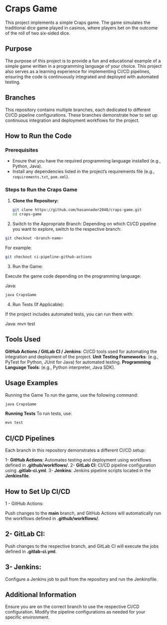 # Craps Game

This project implements a simple Craps game. The game simulates the traditional dice game played in casinos, where players bet on the outcome of the roll of two six-sided dice.

## Purpose

The purpose of this project is to provide a fun and educational example of a simple game written in a programming language of your choice. This project also serves as a learning experience for implementing CI/CD pipelines, ensuring the code is continuously integrated and deployed with automated testing.

## Branches

This repository contains multiple branches, each dedicated to different CI/CD pipeline configurations. These branches demonstrate how to set up continuous integration and deployment workflows for the project.

## How to Run the Code

### Prerequisites

- Ensure that you have the required programming language installed (e.g., Python, Java).
- Install any dependencies listed in the project’s requirements file (e.g., `requirements.txt`, `pom.xml`).

### Steps to Run the Craps Game

1. **Clone the Repository:**

   ```bash
   git clone https://github.com/hasannader2040/craps-game.git
   cd craps-game
2. Switch to the Appropriate Branch:
Depending on which CI/CD pipeline you want to explore, switch to the respective branch:

```bash
git checkout <branch-name>
```
For example:
```bash
git checkout ci-pipeline-github-actions
```
3. Run the Game:

Execute the game code depending on the programming language:

Java:
```bash
java CrapsGame
```
4. Run Tests (If Applicable):

If the project includes automated tests, you can run them with:

Java:
mvn test

## Tools Used
**GitHub Actions / GitLab CI / Jenkins**: CI/CD tools used for automating the integration and deployment of the project.
**Unit Testing Frameworks**: (e.g., PyTest for Python, JUnit for Java) for automated testing.
**Programming Language Tools**: (e.g., Python interpreter, Java SDK).
## Usage Examples
Running the Game
To run the game, use the following command:
```bash
java CrapsGame
```
**Running Tests**
To run tests, use:
```bash
mvn test
```
## CI/CD Pipelines
Each branch in this repository demonstrates a different CI/CD setup:

1- **GitHub Actions**: Automates testing and deployment using workflows defined in **.github/workflows/**.
2- **GitLab CI**: CI/CD pipeline configuration using **.gitlab-ci.yml**.
3- **Jenkins**: Jenkins pipeline scripts located in the **Jenkinsfile**.

## How to Set Up CI/CD
1 - GitHub Actions:

Push changes to the **main** branch, and GitHub Actions will automatically run the workflows defined in **.github/workflows/**.

## 2- GitLab CI:

Push changes to the respective branch, and GitLab CI will execute the jobs defined in **.gitlab-ci.yml**.

## 3- Jenkins:

Configure a Jenkins job to pull from the repository and run the Jenkinsfile.

## Additional Information
Ensure you are on the correct branch to use the respective CI/CD configuration.
Modify the pipeline configurations as needed for your specific environment.
